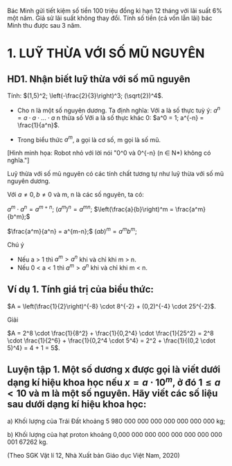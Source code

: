 Bác Minh gửi tiết kiệm số tiền 100 triệu đồng kì hạn 12 tháng với lãi suất 6% một năm. Giả sử lãi suất không thay đổi. Tính số tiền (cả vốn lẫn lãi) bác Minh thu được sau 3 năm.

# 1. LUỸ THỪA VỚI SỐ MŨ NGUYÊN

## HD1. Nhận biết luỹ thừa với số mũ nguyên

Tính: $(1,5)^2; \left(-\frac{2}{3}\right)^3; (\sqrt{2})^4$.

- Cho n là một số nguyên dương. Ta định nghĩa:
  Với a là số thực tuỳ ý:
  $a^n = a \cdot a \cdot ... \cdot a$
         n thừa số
  Với a là số thực khác 0:
  $a^0 = 1; a^{-n} = \frac{1}{a^n}$.

- Trong biểu thức $a^m$, a gọi là cơ số, m gọi là số mũ.

[Hình minh họa: Robot nhỏ với lời nói "0^0 và 0^{-n} (n ∈ N*) không có nghĩa."]

Luỹ thừa với số mũ nguyên có các tính chất tương tự như luỹ thừa với số mũ nguyên dương.

Với $a ≠ 0, b ≠ 0$ và m, n là các số nguyên, ta có:

$a^m \cdot a^n = a^{m+n};$
$(a^m)^n = a^{mn};$
$\left(\frac{a}{b}\right)^m = \frac{a^m}{b^m};$

$\frac{a^m}{a^n} = a^{m-n};$
$(ab)^m = a^m b^m;$

Chú ý
- Nếu a > 1 thì $a^m > a^n$ khi và chỉ khi m > n.
- Nếu 0 < a < 1 thì $a^m > a^n$ khi và chỉ khi m < n.

## Ví dụ 1. Tính giá trị của biểu thức:

$A = \left(\frac{1}{2}\right)^{-8} \cdot 8^{-2} + (0,2)^{-4} \cdot 25^{-2}$.

Giải

$A = 2^8 \cdot \frac{1}{8^2} + \frac{1}{0,2^4} \cdot \frac{1}{25^2} = 2^8 \cdot \frac{1}{2^6} + \frac{1}{0,2^4 \cdot 5^4} = 2^2 + \frac{1}{(0,2 \cdot 5)^4} = 4 + 1 = 5$.

## Luyện tập 1. Một số dương x được gọi là viết dưới dạng kí hiệu khoa học nếu $x = a \cdot 10^m$, ở đó $1 ≤ a < 10$ và m là một số nguyên. Hãy viết các số liệu sau dưới dạng kí hiệu khoa học:

a) Khối lượng của Trái Đất khoảng 5 980 000 000 000 000 000 000 000 kg;

b) Khối lượng của hạt proton khoảng 0,000 000 000 000 000 000 000 000 001 67262 kg.

(Theo SGK Vật lí 12, Nhà Xuất bản Giáo dục Việt Nam, 2020)
